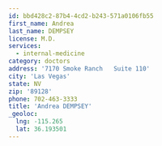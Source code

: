```yaml
---
id: bbd428c2-87b4-4cd2-b243-571a0106fb55
first_name: Andrea
last_name: DEMPSEY
license: M.D.
services:
  - internal-medicine
category: doctors
address: '7170 Smoke Ranch   Suite 110'
city: 'Las Vegas'
state: NV
zip: '89128'
phone: 702-463-3333
title: 'Andrea DEMPSEY'
_geoloc:
  lng: -115.265
  lat: 36.193501
---
```

